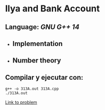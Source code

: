 # Ilya and Bank Account

## **Language:** *GNU G++ 14*

* ## Implementation
* ## Number theory

## **Compilar y ejecutar con**:

```
g++ -o 313A.out 313A.cpp
./313A.out
```

[Link to problem](https://codeforces.com/problemset/problem/313/A)
